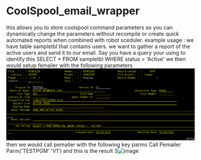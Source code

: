 # CoolSpool_email_wrapper
 this allows you to store coolspool command parameters so you can dynamically change the parameters without recompile or create quick automated reports when combined with robot sceduler.
example usage :
we have table sampletbl that contains users. we want to gather a report of the active users and send it to our email. Say you have a query your using to identify this
SELECT * FROM sampletbl WHERE status = 'Active'
we then would setup femailer with the following parameters
![alt text](image-1.png)
then we would call pemailer with the following key parms
Call Pemailer Parm('TESTPGM' 'V1')
and this is the result
3![image](https://github.com/user-attachments/assets/b2959642-d97b-40f0-a96c-f3e2a9e1d7ca)
